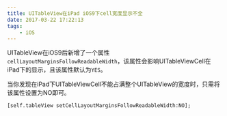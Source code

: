 ```yaml
---
title: UITableView在iPad iOS9下cell宽度显示不全
date: 2017-03-22 17:22:13
tags:
	- iOS
---
```


UITableView在iOS9后新增了一个属性`cellLayoutMarginsFollowReadableWidth`，该属性会影响UITableViewCell在iPad下的显示，且该属性默认为`YES`。

当你发现在iPad下UITableViewCell不能占满整个UITableView的宽度时，只需将该属性设置为NO即可。

``` ObjC
[self.tableView setCellLayoutMarginsFollowReadableWidth:NO];
```
